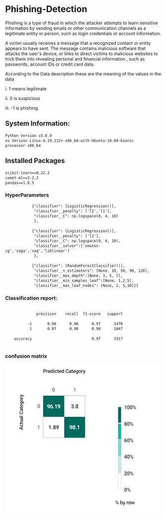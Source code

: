 # Phishing-Detection


Phishing is a type of fraud in which the attacker attempts to learn sensitive information by sending emails or other communication channels as a legitimate entity or person, such as login credentials or account information.

A victim usually receives a message that a recognized contact or entity appears to have sent. The message contains malicious software that attacks the user's device, or links to direct victims to malicious websites to trick them into revealing personal and financial information , such as passwords, account IDs or credit card data.

According to the Data description these are the meaning of the values in the data

i.   1 means legitimate

ii.  0 is suspicious

iii. -1 is phishing

## System Information: 

```
Python Version v3.6.9
os Version Linux-4.19.112+-x86_64-with-Ubuntu-18.04-bionic
processor x86_64
```



## Installed Packages

```
scikit-learn==0.22.2
comet-ml==3.2.2
pandas==1.0.5
```
### HyperParameters

```
            {"classifier": [LogisticRegression()],
             "classifier__penalty": ['l2','l1'],
             "classifier__C": np.logspace(0, 4, 10)
             },
 
            {"classifier": [LogisticRegression()],
             "classifier__penalty": ['l2'],
             "classifier__C": np.logspace(0, 4, 10),
             "classifier__solver":['newton-cg','saga','sag','liblinear'] 
             },
 
            {"classifier": [RandomForestClassifier()],
             "classifier__n_estimators": [None, 10, 50, 90, 120],
             "classifier__max_depth":[None, 3, 5, 7],
             "classifier__min_samples_leaf":[None, 1,2,5],
             "classifier__max_leaf_nodes": [None, 2, 5,10]}]
```
### Classification report: 

```

              precision    recall  f1-score   support

          -1       0.98      0.96      0.97      1470
           1       0.97      0.98      0.98      1847

    accuracy                           0.97      3317
    
```
### confusion matrix
![](images/confusion_matrix.JPG)

